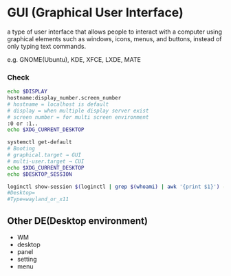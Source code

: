 # GUI (Graphical User Interface)
a type of user interface that allows people to interact with a computer using graphical elements such as windows, icons, menus, and buttons, instead of only typing text commands.

e.g. GNOME(Ubuntu), KDE, XFCE, LXDE, MATE

### Check

```bash
echo $DISPLAY
hostname:display_number.screen_number
# hostname = localhost is default
# display = when multiple display server exist
# screen number = for multi screen environment
:0 or :1..
echo $XDG_CURRENT_DESKTOP

systemctl get-default
# Booting
# graphical.target → GUI
# multi-user.target → CUI 
echo $XDG_CURRENT_DESKTOP
echo $DESKTOP_SESSION

loginctl show-session $(loginctl | grep $(whoami) | awk '{print $1}') -p Type -p Desktop
#Desktop=
#Type=wayland_or_x11

```




## Other DE(Desktop environment)
* WM
* desktop 
* panel 
* setting 
* menu 